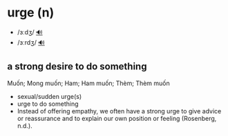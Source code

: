 # urge (n)

- /ɜːdʒ/ [🔊](https://www.oxfordlearnersdictionaries.com/media/english/uk_pron/u/urg/urge_/urge__gb_1.mp3)
- /ɜːrdʒ/ [🔊](https://www.oxfordlearnersdictionaries.com/media/english/us_pron/u/urg/urge_/urge__us_1.mp3)

## a strong desire to do something

Muốn; Mong muốn; Ham; Ham muốn; Thèm; Thèm muốn

- sexual/sudden urge(s)
- urge to do something
- Instead of offering empathy, we often have a strong urge to give advice or reassurance and to explain our own position or feeling (Rosenberg, n.d.).